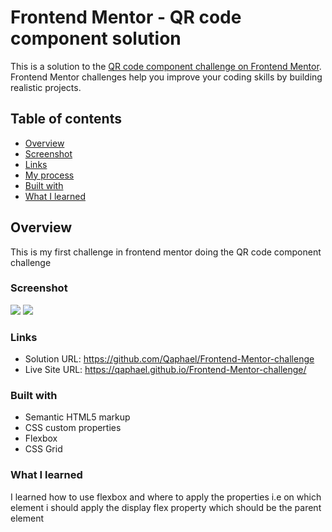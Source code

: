 # Frontend Mentor - QR code component solution

This is a solution to the [QR code component challenge on Frontend Mentor](https://www.frontendmentor.io/challenges/qr-code-component-iux_sIO_H). Frontend Mentor challenges help you improve your coding skills by building realistic projects.

## Table of contents

  - [Overview](#overview)
  - [Screenshot](#screenshot)
  - [Links](#links)
  - [My process](#my-process)
  - [Built with](#built-with)
  - [What I learned](#what-i-learned)

## Overview

This is my first challenge in frontend mentor doing the QR code component challenge

### Screenshot

![](screenshots/mobile-view.jpg)
![](screenshots/desktop-view.jpg)

### Links

- Solution URL: https://github.com/Qaphael/Frontend-Mentor-challenge
- Live Site URL: https://qaphael.github.io/Frontend-Mentor-challenge/

### Built with

- Semantic HTML5 markup
- CSS custom properties
- Flexbox
- CSS Grid

### What I learned

I learned how to use flexbox and where to apply the properties i.e on which element i should apply the display flex property which should be the parent element
